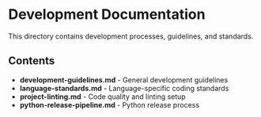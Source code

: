 # Development Documentation

This directory contains development processes, guidelines, and standards.

## Contents
- **development-guidelines.md** - General development guidelines
- **language-standards.md** - Language-specific coding standards
- **project-linting.md** - Code quality and linting setup
- **python-release-pipeline.md** - Python release process
